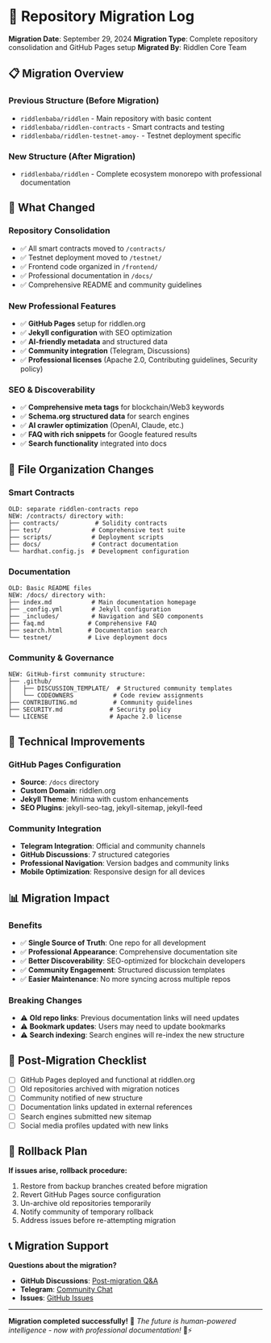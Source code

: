 # 🔄 Repository Migration Log

**Migration Date**: September 29, 2024
**Migration Type**: Complete repository consolidation and GitHub Pages setup
**Migrated By**: Riddlen Core Team

## 📋 Migration Overview

### **Previous Structure** (Before Migration)
- `riddlenbaba/riddlen` - Main repository with basic content
- `riddlenbaba/riddlen-contracts` - Smart contracts and testing
- `riddlenbaba/riddlen-testnet-amoy-` - Testnet deployment specific

### **New Structure** (After Migration)
- `riddlenbaba/riddlen` - Complete ecosystem monorepo with professional documentation

## 🎯 What Changed

### **Repository Consolidation**
- ✅ All smart contracts moved to `/contracts/`
- ✅ Testnet deployment moved to `/testnet/`
- ✅ Frontend code organized in `/frontend/`
- ✅ Professional documentation in `/docs/`
- ✅ Comprehensive README and community guidelines

### **New Professional Features**
- ✅ **GitHub Pages** setup for riddlen.org
- ✅ **Jekyll configuration** with SEO optimization
- ✅ **AI-friendly metadata** and structured data
- ✅ **Community integration** (Telegram, Discussions)
- ✅ **Professional licenses** (Apache 2.0, Contributing guidelines, Security policy)

### **SEO & Discoverability**
- ✅ **Comprehensive meta tags** for blockchain/Web3 keywords
- ✅ **Schema.org structured data** for search engines
- ✅ **AI crawler optimization** (OpenAI, Claude, etc.)
- ✅ **FAQ with rich snippets** for Google featured results
- ✅ **Search functionality** integrated into docs

## 📂 File Organization Changes

### **Smart Contracts**
```
OLD: separate riddlen-contracts repo
NEW: /contracts/ directory with:
├── contracts/          # Solidity contracts
├── test/              # Comprehensive test suite
├── scripts/           # Deployment scripts
├── docs/              # Contract documentation
└── hardhat.config.js  # Development configuration
```

### **Documentation**
```
OLD: Basic README files
NEW: /docs/ directory with:
├── index.md           # Main documentation homepage
├── _config.yml        # Jekyll configuration
├── _includes/         # Navigation and SEO components
├── faq.md            # Comprehensive FAQ
├── search.html       # Documentation search
└── testnet/          # Live deployment docs
```

### **Community & Governance**
```
NEW: GitHub-first community structure:
├── .github/
│   ├── DISCUSSION_TEMPLATE/  # Structured community templates
│   └── CODEOWNERS           # Code review assignments
├── CONTRIBUTING.md          # Community guidelines
├── SECURITY.md             # Security policy
└── LICENSE                 # Apache 2.0 license
```

## 🔧 Technical Improvements

### **GitHub Pages Configuration**
- **Source**: `/docs` directory
- **Custom Domain**: riddlen.org
- **Jekyll Theme**: Minima with custom enhancements
- **SEO Plugins**: jekyll-seo-tag, jekyll-sitemap, jekyll-feed

### **Community Integration**
- **Telegram Integration**: Official and community channels
- **GitHub Discussions**: 7 structured categories
- **Professional Navigation**: Version badges and community links
- **Mobile Optimization**: Responsive design for all devices

## 📊 Migration Impact

### **Benefits**
- ✅ **Single Source of Truth**: One repo for all development
- ✅ **Professional Appearance**: Comprehensive documentation site
- ✅ **Better Discoverability**: SEO-optimized for blockchain developers
- ✅ **Community Engagement**: Structured discussion templates
- ✅ **Easier Maintenance**: No more syncing across multiple repos

### **Breaking Changes**
- ⚠️ **Old repo links**: Previous documentation links will need updates
- ⚠️ **Bookmark updates**: Users may need to update bookmarks
- ⚠️ **Search indexing**: Search engines will re-index the new structure

## 🚀 Post-Migration Checklist

- [ ] GitHub Pages deployed and functional at riddlen.org
- [ ] Old repositories archived with migration notices
- [ ] Community notified of new structure
- [ ] Documentation links updated in external references
- [ ] Search engines submitted new sitemap
- [ ] Social media profiles updated with new links

## 🔄 Rollback Plan

**If issues arise, rollback procedure:**
1. Restore from backup branches created before migration
2. Revert GitHub Pages source configuration
3. Un-archive old repositories temporarily
4. Notify community of temporary rollback
5. Address issues before re-attempting migration

## 📞 Migration Support

**Questions about the migration?**
- **GitHub Discussions**: [Post-migration Q&A](https://github.com/RiddlenBaba/riddlen/discussions)
- **Telegram**: [Community Chat](https://t.me/RiddlenCommunity)
- **Issues**: [GitHub Issues](https://github.com/RiddlenBaba/riddlen/issues)

---

**Migration completed successfully!** 🎉
*The future is human-powered intelligence - now with professional documentation!* 🧠⚡